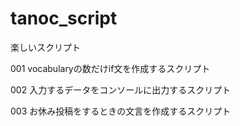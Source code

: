 # tanoc_script
楽しいスクリプト

001
vocabularyの数だけif文を作成するスクリプト

002
入力するデータをコンソールに出力するスクリプト

003
お休み投稿をするときの文言を作成するスクリプト
